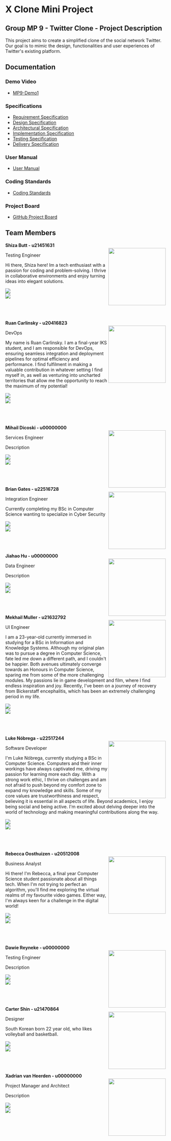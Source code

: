 # X Clone Mini Project

## Group MP 9 - Twitter Clone - Project Description

This project aims to create a simplified clone of the social network Twitter. Our goal is to mimic the design, functionalities and user experiences of Twitter's existing platform.

## Documentation

### Demo Video
- [MP9-Demo1](https://drive.google.com/file/d/1Ar_Q9at2GYO3TJcUI9TfhWGdDBgVqaxi/view?usp=sharing)

### Specifications
- [Requirement Specification](https://drive.google.com/file/d/1gb0pZEf0OeQZecS7f2_3ZkZcQUQgEhDW/view?usp=sharing)
- [Design Specification](link_to_design_spec)
- [Architectural Specification](link_to_architectural_spec)
- [Implementation Specification](link_to_implementation_spec)
- [Testing Specification](link_to_testing_spec)
- [Delivery Specification](link_to_delivery_spec)

### User Manual
- [User Manual](link_to_manual)

### Coding Standards
- [Coding Standards](link_to_standards)

### Project Board
- [GitHub Project Board](link_to_project_board)


## Team Members

<!-- Shiza -->
<div>   
    <strong> Shiza Butt - u21451631 </strong><br> 
    <img align="right" src="https://drive.google.com/uc?export=view&id=1z60BKOYb2gJqk6TnLGHWb85BhJwRZZC8" width=180 height=180>
    <p>Testing Engineer</p>      
    <p>
        Hi there, Shiza here! Im a tech enthusiast with a passion for coding and problem-solving. I thrive in collaborative environments and enjoy turning ideas into elegant solutions.
    </p>
    <a href="https://github.com/shizaamir1615"> 
        <img src="https://img.shields.io/badge/github-%23121011.svg?style=for-the-badge&logo=github&logoColor=white"/>
    </a> <br>
    <a href="https://www.linkedin.com/in/shiza-butt">
        <img src="https://img.shields.io/badge/linkedin-%230077B5.svg?style=for-the-badge&logo=linkedin&logoColor=white"/>
    </a> 
</div>
<br><br><br><br>

<!-- Ruan -->
<div>   
    <strong> Ruan Carlinsky - u20416823 </strong><br> 
    <img align="right" src="https://drive.google.com/uc?export=view&id=17SULgQA8KNScdVURbOC13r-12GjOBGz7" width=180 height=180>
    <p>DevOps</p>      
    <p>
        My name is Ruan Carlinsky. I am a final-year IKS student, and I am responsible for DevOps, ensuring seamless integration and deployment pipelines for optimal efficiency and performance. I find fulfilment in making a valuable contribution in whatever setting I find myself in, as well as venturing into uncharted territories that allow me the opportunity to reach the maximum of my potential!
    </p>
    <a href="https://github.com/gmovernight">
        <img src="https://img.shields.io/badge/github-%23121011.svg?style=for-the-badge&logo=github&logoColor=white"/>
    </a> <br>
    <a href="https://www.linkedin.com/in/ruan-carlinsky-311872260/">
        <img src="https://img.shields.io/badge/linkedin-%230077B5.svg?style=for-the-badge&logo=linkedin&logoColor=white"/>
    </a> 
</div>
<br><br><br><br>

<!-- Mihail -->
<div>   
    <strong> Mihail Dicoski - u00000000 </strong><br> 
    <img align="right" src="https://drive.google.com/uc?export=view&id=1Ou8Yyw2a3MfgWW1_0OTrRqVwPQIDk5QR" width=180 height=180>
    <p>Services Engineer</p>      
    <p>
        Description
    </p>
    <a href=""> <!-- GitHub URL -->
        <img src="https://img.shields.io/badge/github-%23121011.svg?style=for-the-badge&logo=github&logoColor=white"/>
    </a> <br>
    <a href=""><!-- LinkedIn URL -->
        <img src="https://img.shields.io/badge/linkedin-%230077B5.svg?style=for-the-badge&logo=linkedin&logoColor=white"/>
    </a> 
</div>
<br><br><br><br>

<!-- Brian -->
<div>   
    <strong> Brian Gates - u22516728 </strong><br> 
    <img align="right" src="https://drive.google.com/uc?export=view&id=140ASht85adXTXIlpqIcVsdTyYhAF5xno" width=180 height=180>
    <p>Integration Engineer</p>      
    <p>
        Currently completing my BSc in Computer Science wanting to specialize in Cyber Security
    </p>
    <a href="https://github.com/u22516728">
        <img src="https://img.shields.io/badge/github-%23121011.svg?style=for-the-badge&logo=github&logoColor=white"/>
    </a> <br>
    <a href="https://za.linkedin.com/in/brian-gates-601491192">
        <img src="https://img.shields.io/badge/linkedin-%230077B5.svg?style=for-the-badge&logo=linkedin&logoColor=white"/>
    </a> 
</div>
<br><br><br><br>

<!-- Jiahao -->
<div>   
    <strong> Jiahao Hu - u00000000 </strong><br> 
    <img align="right" src="https://drive.google.com/uc?export=view&id=1Ou8Yyw2a3MfgWW1_0OTrRqVwPQIDk5QR" width=180 height=180>
    <p>Data Engineer</p>      
    <p>
        Description
    </p>
    <a href=""> <!-- GitHub URL -->
        <img src="https://img.shields.io/badge/github-%23121011.svg?style=for-the-badge&logo=github&logoColor=white"/>
    </a> <br>
    <a href=""><!-- LinkedIn URL -->
        <img src="https://img.shields.io/badge/linkedin-%230077B5.svg?style=for-the-badge&logo=linkedin&logoColor=white"/>
    </a> 
</div>
<br><br><br><br>

<!-- Mekhail -->
<div>   
    <strong> Mekhail Muller - u21632792 </strong><br> 
    <img align="right" src="https://drive.google.com/uc?export=view&id=1TxhO4JPHUxz6DtvgZ9c2QCenmu2oYfIA" width=180 height=180>
    <p>UI Engineer</p>    
    <p>
        I am a 23-year-old currently immersed in studying for a BSc in Information and Knowledge Systems. Although my original plan was to pursue a degree in Computer Science, fate led me down a different path, and I couldn't be happier. Both avenues ultimately converge towards an Honours in Computer Science, sparing me from some of the more challenging modules. My passions lie in game development and film, where I find endless inspiration and joy. Recently, I've been on a journey of recovery from Bickerstaff encephalitis, which has been an extremely challenging period in my life.
    </p>
    <a href="https://github.com/UnboundGlue"> 
        <img src="https://img.shields.io/badge/github-%23121011.svg?style=for-the-badge&logo=github&logoColor=white"/>
    </a> <br>
    <a href="https://www.linkedin.com/in/mekhail-muller-263084241/">
        <img src="https://img.shields.io/badge/linkedin-%230077B5.svg?style=for-the-badge&logo=linkedin&logoColor=white"/>
    </a> 
</div>
<br><br><br><br>

<!-- Luke -->
<div>   
    <strong> Luke Nóbrega - u22517244 </strong><br> 
    <img align="right" src="https://drive.google.com/uc?export=view&id=1OcNyFQ0GCjjTh8OeDKWPoCMgfRXUTWdj" width=180 height=180>
    <p>Software Developer</p>      
    <p>
        I'm Luke Nóbrega, currently studying a BSc in Computer Science. Computers and their inner workings have always captivated me, driving my passion for learning more each day. With a strong work ethic, I thrive on challenges and am not afraid to push beyond my comfort zone to expand my knowledge and skills. Some of my core values are trustworthiness and respect, believing it is essential in all aspects of life. Beyond academics, I enjoy being social and being active. I'm excited about delving deeper into the world of technology and making meaningful contributions along the way.
    </p>
    <a href="https://github.com/lukecn03">
        <img src="https://img.shields.io/badge/github-%23121011.svg?style=for-the-badge&logo=github&logoColor=white"/>
    </a> <br>
    <a href="https://www.linkedin.com/in/luke-nobrega">
        <img src="https://img.shields.io/badge/linkedin-%230077B5.svg?style=for-the-badge&logo=linkedin&logoColor=white"/>
    </a> 
</div>
<br><br><br><br>

<!-- Rebecca -->
<div>   
    <strong> Rebecca Oosthuizen - u20512008 </strong><br> 
    <img align="right" src="https://drive.google.com/uc?export=view&id=1FY-DcNY4ZOWv5USBOLQLdNU5TYGz9Eti" width=180 height=180>
    <p>Business Analyst</p>      
    <p>
        Hi there! I'm Rebecca, a final year Computer Science student passionate about all things tech. When I'm not trying to perfect an algorithm, you'll find me exploring the virtual realms of my favourite video games. Either way, I'm always keen for a challenge in the digital world!
    </p>
    <a href="https://github.com/RebeccaOosthuizen">
        <img src="https://img.shields.io/badge/github-%23121011.svg?style=for-the-badge&logo=github&logoColor=white"/>
    </a> <br>
    <a href="https://www.linkedin.com/in/rebecca-oosthuizen-643513152/">
        <img src="https://img.shields.io/badge/linkedin-%230077B5.svg?style=for-the-badge&logo=linkedin&logoColor=white"/>
    </a> 
</div>
<br><br><br><br>

<!-- Dawie -->
<div>   
    <strong> Dawie Reyneke - u00000000 </strong><br> 
    <img align="right" src="https://drive.google.com/uc?export=view&id=1Ou8Yyw2a3MfgWW1_0OTrRqVwPQIDk5QR" width=180 height=180>
    <p>Testing Engineer</p>      
    <p>
        Description
    </p>
    <a href=""> <!-- GitHub URL -->
        <img src="https://img.shields.io/badge/github-%23121011.svg?style=for-the-badge&logo=github&logoColor=white"/>
    </a> <br>
    <a href=""><!-- LinkedIn URL -->
        <img src="https://img.shields.io/badge/linkedin-%230077B5.svg?style=for-the-badge&logo=linkedin&logoColor=white"/>
    </a> 
</div>
<br><br><br><br>

<!-- Carter -->
<div>   
    <strong> Carter Shin - u21470864 </strong><br> 
    <img align="right" src="https://drive.google.com/uc?export=view&id=1zsrJXkiPd7MvrFBE9rywWUS30F-MqCNF" width=180 height=180>
    <p>Designer</p>      
    <p>
        South Korean born 22 year old, who likes volleyball and basketball.
    </p>
    <a href="https://github.com/CarterShin">
        <img src="https://img.shields.io/badge/github-%23121011.svg?style=for-the-badge&logo=github&logoColor=white"/>
    </a> <br>
    <a href="https://za.linkedin.com/in/carter-shin-b0483b243">
        <img src="https://img.shields.io/badge/linkedin-%230077B5.svg?style=for-the-badge&logo=linkedin&logoColor=white"/>
    </a> 
</div>
<br><br><br><br>

<!-- Xadrian -->
<div>   
    <strong> Xadrian van Heerden - u00000000 </strong><br> 
    <img align="right" src="https://drive.google.com/uc?export=view&id=1Ou8Yyw2a3MfgWW1_0OTrRqVwPQIDk5QR" width=180 height=180>
    <p>Project Manager and Architect</p>      
    <p>
        Description
    </p>
    <a href=""> <!-- GitHub URL -->
        <img src="https://img.shields.io/badge/github-%23121011.svg?style=for-the-badge&logo=github&logoColor=white"/>
    </a> <br>
    <a href=""><!-- LinkedIn URL -->
        <img src="https://img.shields.io/badge/linkedin-%230077B5.svg?style=for-the-badge&logo=linkedin&logoColor=white"/>
    </a> 
</div>
<br><br>
